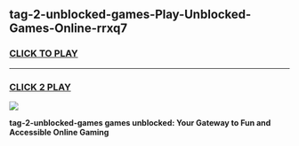 
## tag-2-unblocked-games-Play-Unblocked-Games-Online-rrxq7
<h3>
<a href="https://premium76.site?title=tag-2-unblocked-games&ref=25A">CLICK TO PLAY</a></h3>
<hr>

<h3>
<a href="https://premium76.site?title=tag-2-unblocked-games&ref=25A">CLICK 2 PLAY</a>
  
</h3>

<a href="https://premium76.site?title=tag-2-unblocked-games&ref=25A"><img src="https://clearcache.store/games.png"></a>


**tag-2-unblocked-games games unblocked: Your Gateway to Fun and Accessible Online Gaming**
